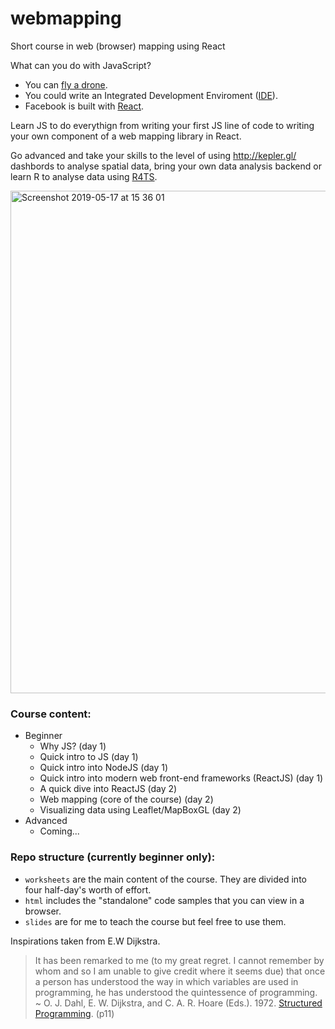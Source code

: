 # webmapping
Short course in web (browser) mapping using React

What can you do with JavaScript?
* You can [fly a drone](https://www.youtube.com/watch?v=JzFvGf7Ywkk).
* You could write an Integrated Development Enviroment ([IDE](https://github.com/microsoft/vscode)).
* Facebook is built with [React](https://github.com/facebook/react).

Learn JS to do everythign from writing your first JS line of code to writing your own component of a web mapping library in React. 

Go advanced and take your skills to the level of using http://kepler.gl/ dashbords to  analyse spatial data, bring your own data analysis backend or learn R to analyse data using [R4TS](https://github.com/ITSLeeds/R4TS).

<img width="804" alt="Screenshot 2019-05-17 at 15 36 01" src="https://user-images.githubusercontent.com/408568/57935369-865c7580-78b9-11e9-8108-86ed586d38a8.png">

### Course content:

* Beginner
  * Why JS? (day 1)
  * Quick intro to JS (day 1)
  * Quick intro into NodeJS (day 1)
  * Quick intro into modern web front-end frameworks (ReactJS) (day 1)
  * A quick dive into ReactJS (day 2)
  * Web mapping (core of the course)  (day 2)
  * Visualizing data using Leaflet/MapBoxGL (day 2)
* Advanced
  * Coming...

### Repo structure (currently beginner only): 
* `worksheets` are the main content of the course. They are divided into four half-day's worth of effort.
* `html` includes the "standalone" code samples that you can view in a browser.
* `slides` are for me to teach the course but feel free to use them.

Inspirations taken from E.W Dijkstra.
> It has been remarked to me (to my great regret. I cannot remember by whom and so I am unable to give credit where it seems due) that once a person has understood the way in which variables are used in programming, he has understood the quintessence of programming. ~ O. J. Dahl, E. W. Dijkstra, and C. A. R. Hoare (Eds.). 1972. [Structured Programming](https://dl.acm.org/citation.cfm?id=1243380). (p11)
